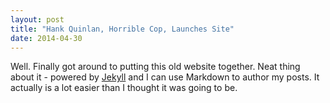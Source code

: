 ```yaml
---
layout: post
title: "Hank Quinlan, Horrible Cop, Launches Site"
date: 2014-04-30
---
```

Well. Finally got around to putting this old website together. Neat thing about it - powered by [Jekyll](http://jekyllrb.com) 
and I can use Markdown to author my posts. It actually is a lot easier than I thought it was going to be.

